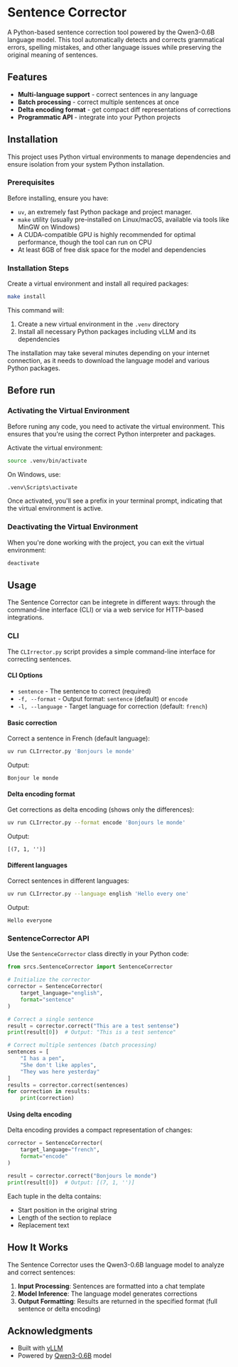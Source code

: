 # Sentence Corrector

A Python-based sentence correction tool powered by the Qwen3-0.6B language model. This tool automatically detects and corrects grammatical errors, spelling mistakes, and other language issues while preserving the original meaning of sentences.

## Features

- **Multi-language support** - correct sentences in any language
- **Batch processing** - correct multiple sentences at once
- **Delta encoding format** - get compact diff representations of corrections
- **Programmatic API** - integrate into your Python projects

## Installation

This project uses Python virtual environments to manage dependencies and ensure isolation from your system Python installation.

### Prerequisites

Before installing, ensure you have:
- `uv`, an extremely fast Python package and project manager.
- `make` utility (usually pre-installed on Linux/macOS, available via tools like MinGW on Windows)
- A CUDA-compatible GPU is highly recommended for optimal performance, though the tool can run on CPU
- At least 6GB of free disk space for the model and dependencies

### Installation Steps

Create a virtual environment and install all required packages:

```bash
make install
```

This command will:
1. Create a new virtual environment in the `.venv` directory
2. Install all necessary Python packages including vLLM and its dependencies
<!-- 3. Download the Qwen3-0.6B model automatically on first use -->

The installation may take several minutes depending on your internet connection, as it needs to download the language model and various Python packages.

## Before run

### Activating the Virtual Environment

Before runing any code, you need to activate the virtual environment. This ensures that you're using the correct Python interpreter and packages.

Activate the virtual environment:

```bash
source .venv/bin/activate
```

On Windows, use:

```bash
.venv\Scripts\activate
```

Once activated, you'll see a prefix in your terminal prompt, indicating that the virtual environment is active.

### Deactivating the Virtual Environment

When you're done working with the project, you can exit the virtual environment:

```bash
deactivate
```

## Usage

The Sentence Corrector can be integrete in different ways: through the command-line interface (CLI) or via a web service for HTTP-based integrations.

### CLI

The `CLIrrector.py` script provides a simple command-line interface for correcting sentences.

#### CLI Options

- `sentence` - The sentence to correct (required)
- `-f, --format` - Output format: `sentence` (default) or `encode`
- `-l, --language` - Target language for correction (default: `french`)

#### Basic correction

Correct a sentence in French (default language):

```bash
uv run CLIrrector.py 'Bonjours le monde'
```

Output:
```
Bonjour le monde
```

#### Delta encoding format

Get corrections as delta encoding (shows only the differences):

```bash
uv run CLIrrector.py --format encode 'Bonjours le monde'
```

Output:
```
[(7, 1, '')]
```

#### Different languages

Correct sentences in different languages:

```bash
uv run CLIrrector.py --language english 'Hello every one'
```

Output:
```
Hello everyone
```

### SentenceCorrector API

Use the `SentenceCorrector` class directly in your Python code:

```python
from srcs.SentenceCorrector import SentenceCorrector

# Initialize the corrector
corrector = SentenceCorrector(
    target_language="english",
    format="sentence"
)

# Correct a single sentence
result = corrector.correct("This are a test sentense")
print(result[0])  # Output: "This is a test sentence"

# Correct multiple sentences (batch processing)
sentences = [
    "I has a pen",
    "She don't like apples",
    "They was here yesterday"
]
results = corrector.correct(sentences)
for correction in results:
    print(correction)
```

#### Using delta encoding

Delta encoding provides a compact representation of changes:

```python
corrector = SentenceCorrector(
    target_language="french",
    format="encode"
)

result = corrector.correct("Bonjours le monde")
print(result[0])  # Output: [(7, 1, '')]
```

Each tuple in the delta contains:
- Start position in the original string
- Length of the section to replace
- Replacement text

## How It Works

The Sentence Corrector uses the Qwen3-0.6B language model to analyze and correct sentences:

1. **Input Processing**: Sentences are formatted into a chat template
2. **Model Inference**: The language model generates corrections
3. **Output Formatting**: Results are returned in the specified format (full sentence or delta encoding)

## Acknowledgments

- Built with [vLLM](https://docs.vllm.ai/en/stable/index.html)
- Powered by [Qwen3-0.6B](https://huggingface.co/Qwen/Qwen3-0.6B) model